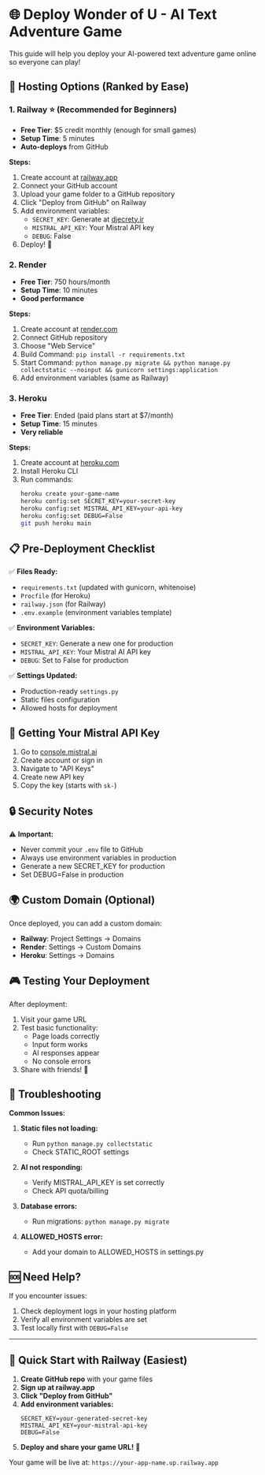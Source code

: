 # 🌐 Deploy Wonder of U - AI Text Adventure Game

This guide will help you deploy your AI-powered text adventure game online so everyone can play!

## 🚀 Hosting Options (Ranked by Ease)

### 1. **Railway** ⭐ (Recommended for Beginners)
- **Free Tier**: $5 credit monthly (enough for small games)
- **Setup Time**: 5 minutes
- **Auto-deploys** from GitHub

**Steps:**
1. Create account at [railway.app](https://railway.app)
2. Connect your GitHub account
3. Upload your game folder to a GitHub repository
4. Click "Deploy from GitHub" on Railway
5. Add environment variables:
   - `SECRET_KEY`: Generate at [djecrety.ir](https://djecrety.ir)
   - `MISTRAL_API_KEY`: Your Mistral API key
   - `DEBUG`: False
6. Deploy! 🎉

### 2. **Render** 
- **Free Tier**: 750 hours/month
- **Setup Time**: 10 minutes
- **Good performance**

**Steps:**
1. Create account at [render.com](https://render.com)
2. Connect GitHub repository
3. Choose "Web Service"
4. Build Command: `pip install -r requirements.txt`
5. Start Command: `python manage.py migrate && python manage.py collectstatic --noinput && gunicorn settings:application`
6. Add environment variables (same as Railway)

### 3. **Heroku**
- **Free Tier**: Ended (paid plans start at $7/month)
- **Setup Time**: 15 minutes
- **Very reliable**

**Steps:**
1. Create account at [heroku.com](https://heroku.com)
2. Install Heroku CLI
3. Run commands:
   ```bash
   heroku create your-game-name
   heroku config:set SECRET_KEY=your-secret-key
   heroku config:set MISTRAL_API_KEY=your-api-key
   heroku config:set DEBUG=False
   git push heroku main
   ```

## 📋 Pre-Deployment Checklist

✅ **Files Ready:**
- `requirements.txt` (updated with gunicorn, whitenoise)
- `Procfile` (for Heroku)
- `railway.json` (for Railway)
- `.env.example` (environment variables template)

✅ **Environment Variables:**
- `SECRET_KEY`: Generate a new one for production
- `MISTRAL_API_KEY`: Your Mistral AI API key
- `DEBUG`: Set to False for production

✅ **Settings Updated:**
- Production-ready `settings.py`
- Static files configuration
- Allowed hosts for deployment

## 🔑 Getting Your Mistral API Key

1. Go to [console.mistral.ai](https://console.mistral.ai)
2. Create account or sign in
3. Navigate to "API Keys"
4. Create new API key
5. Copy the key (starts with `sk-`)

## 🔒 Security Notes

⚠️ **Important:**
- Never commit your `.env` file to GitHub
- Always use environment variables in production
- Generate a new SECRET_KEY for production
- Set DEBUG=False in production

## 🌍 Custom Domain (Optional)

Once deployed, you can add a custom domain:
- **Railway**: Project Settings → Domains
- **Render**: Settings → Custom Domains  
- **Heroku**: Settings → Domains

## 🎮 Testing Your Deployment

After deployment:
1. Visit your game URL
2. Test basic functionality:
   - Page loads correctly
   - Input form works
   - AI responses appear
   - No console errors
3. Share with friends! 🎉

## 🔧 Troubleshooting

**Common Issues:**

1. **Static files not loading:**
   - Run `python manage.py collectstatic`
   - Check STATIC_ROOT settings

2. **AI not responding:**
   - Verify MISTRAL_API_KEY is set correctly
   - Check API quota/billing

3. **Database errors:**
   - Run migrations: `python manage.py migrate`

4. **ALLOWED_HOSTS error:**
   - Add your domain to ALLOWED_HOSTS in settings.py

## 🆘 Need Help?

If you encounter issues:
1. Check deployment logs in your hosting platform
2. Verify all environment variables are set
3. Test locally first with `DEBUG=False`

---

## 🎯 Quick Start with Railway (Easiest)

1. **Create GitHub repo** with your game files
2. **Sign up at railway.app**
3. **Click "Deploy from GitHub"**
4. **Add environment variables:**
   ```
   SECRET_KEY=your-generated-secret-key
   MISTRAL_API_KEY=your-mistral-api-key  
   DEBUG=False
   ```
5. **Deploy and share your game URL!** 🚀

Your game will be live at: `https://your-app-name.up.railway.app`
